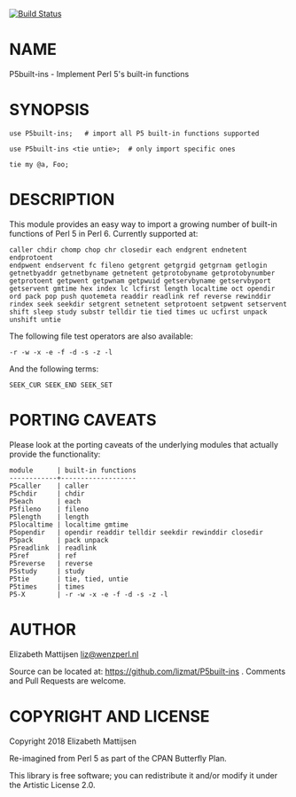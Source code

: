 [![Build Status](https://travis-ci.org/lizmat/P5built-ins.svg?branch=master)](https://travis-ci.org/lizmat/P5built-ins)

NAME
====

P5built-ins - Implement Perl 5's built-in functions

SYNOPSIS
========

    use P5built-ins;   # import all P5 built-in functions supported

    use P5built-ins <tie untie>;  # only import specific ones

    tie my @a, Foo;

DESCRIPTION
===========

This module provides an easy way to import a growing number of built-in functions of Perl 5 in Perl 6. Currently supported at:

    caller chdir chomp chop chr closedir each endgrent endnetent endprotoent
    endpwent endservent fc fileno getgrent getgrgid getgrnam getlogin
    getnetbyaddr getnetbyname getnetent getprotobyname getprotobynumber
    getprotoent getpwent getpwnam getpwuid getservbyname getservbyport
    getservent gmtime hex index lc lcfirst length localtime oct opendir
    ord pack pop push quotemeta readdir readlink ref reverse rewinddir
    rindex seek seekdir setgrent setnetent setprotoent setpwent setservent
    shift sleep study substr telldir tie tied times uc ucfirst unpack
    unshift untie

The following file test operators are also available:

    -r -w -x -e -f -d -s -z -l

And the following terms:

    SEEK_CUR SEEK_END SEEK_SET

PORTING CAVEATS
===============

Please look at the porting caveats of the underlying modules that actually provide the functionality:

    module      | built-in functions
    ------------+-------------------
    P5caller    | caller
    P5chdir     | chdir
    P5each      | each
    P5fileno    | fileno
    P5length    | length
    P5localtime | localtime gmtime
    P5opendir   | opendir readdir telldir seekdir rewinddir closedir
    P5pack      | pack unpack
    P5readlink  | readlink
    P5ref       | ref
    P5reverse   | reverse
    P5study     | study
    P5tie       | tie, tied, untie
    P5times     | times
    P5-X        | -r -w -x -e -f -d -s -z -l

AUTHOR
======

Elizabeth Mattijsen <liz@wenzperl.nl>

Source can be located at: https://github.com/lizmat/P5built-ins . Comments and Pull Requests are welcome.

COPYRIGHT AND LICENSE
=====================

Copyright 2018 Elizabeth Mattijsen

Re-imagined from Perl 5 as part of the CPAN Butterfly Plan.

This library is free software; you can redistribute it and/or modify it under the Artistic License 2.0.

